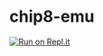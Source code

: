 # chip8-emu

[![Run on Repl.it](https://repl.it/badge/github/icyavocado/chip8-emu)](https://repl.it/github/icyavocado/chip8-emu)